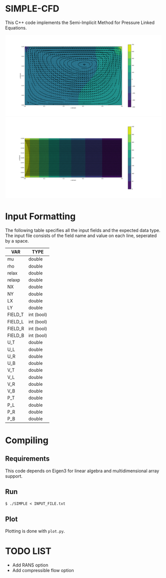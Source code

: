 # SIMPLE-CFD
This C++ code implements the Semi-Implicit Method for Pressure Linked Equations.

![title](images/lidcavity.png)  ![title](images/pipeflow.png)

# Input Formatting

The following table specifies all the input fields and the expected data type. The input file consists of the field name and value on each line, seperated by a space.

| VAR | TYPE |
| --- | --- |
| mu | double |
| rho | double |
| relax | double |
| relaxp | double |
| NX | double |
| NY | double |
| LX | double |
| LY | double |
| FIELD_T | int (bool) |
| FIELD_L | int (bool) |
| FIELD_R | int (bool) |
| FIELD_B | int (bool) |
| U_T | double |
| U_L | double |
| U_R | double |
| U_B | double |
| V_T | double |
| V_L | double |
| V_R | double |
| V_B | double |
| P_T | double |
| P_L | double |
| P_R | double |
| P_B | double |



# Compiling
## Requirements
This code depends on Eigen3 for linear algebra and multidimensional array support.

## Run
```
$ ./SIMPLE < INPUT_FILE.txt
```

## Plot
Plotting is done with ```plot.py```. 

# TODO LIST
- Add RANS option
- Add compressible flow option